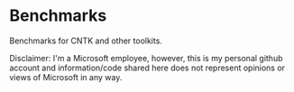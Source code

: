 # Benchmarks
Benchmarks for CNTK and other toolkits.

Disclaimer: I'm a Microsoft employee, however, this is my personal github account and information/code shared here does not represent opinions or views of Microsoft in any way.
